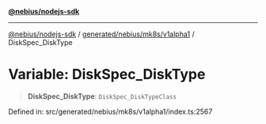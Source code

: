 [**@nebius/nodejs-sdk**](../../../../../README.md)

***

[@nebius/nodejs-sdk](../../../../../README.md) / [generated/nebius/mk8s/v1alpha1](../README.md) / DiskSpec\_DiskType

# Variable: DiskSpec\_DiskType

> **DiskSpec\_DiskType**: `DiskSpec_DiskTypeClass`

Defined in: src/generated/nebius/mk8s/v1alpha1/index.ts:2567
